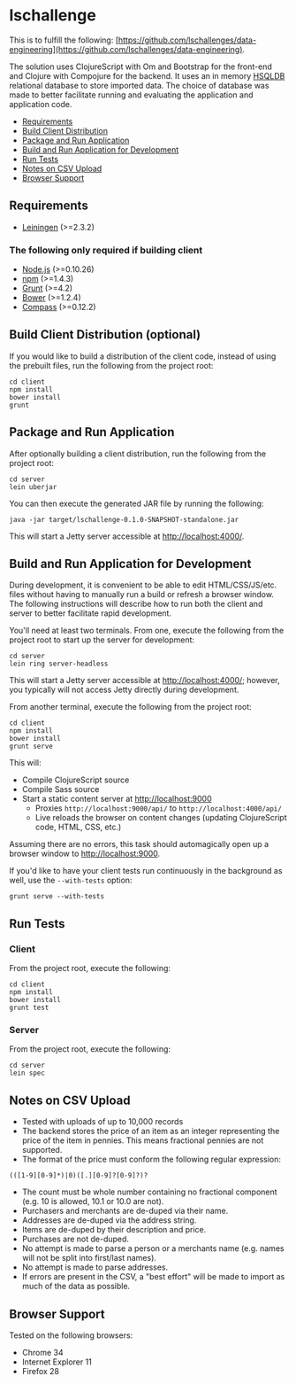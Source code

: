 # lschallenge

This is to fulfill the following: [https://github.com/lschallenges/data-engineering](https://github.com/lschallenges/data-engineering).

The solution uses ClojureScript with Om and Bootstrap for the front-end and Clojure with Compojure for the backend. It uses an in memory [HSQLDB](http://hsqldb.org/) relational database to store imported data. The choice of database was made to better facilitate running and evaluating the application and application code.

* [Requirements](#requirements)
* [Build Client Distribution](#build-client-distribution-optional)
* [Package and Run Application](#package-and-run-application)
* [Build and Run Application for Development](#build-and-run-application-for-development)
* [Run Tests](#run-tests)
* [Notes on CSV Upload](#notes-on-csv-upload)
* [Browser Support](#browser-support)

## Requirements
* [Leiningen](http://leiningen.org/#install) (>=2.3.2)

### The following only required if building client
* [Node.js](http://nodejs.org/download/) (>=0.10.26)
* [npm](https://www.npmjs.org/doc/README.html) (>=1.4.3)
* [Grunt](http://gruntjs.com/getting-started) (>=4.2)
* [Bower](http://bower.io/) (>=1.2.4)
* [Compass](http://compass-style.org/install/) (>=0.12.2) 

## Build Client Distribution (optional)
If you would like to build a distribution of the client code, instead of using the prebuilt files, run the following from the project root:

```
cd client
npm install
bower install
grunt
```

## Package and Run Application
After optionally building a client distribution, run the following from the project root:

```
cd server
lein uberjar
```
You can then execute the generated JAR file by running the following:

```
java -jar target/lschallenge-0.1.0-SNAPSHOT-standalone.jar
```

This will start a Jetty server accessible at [http://localhost:4000/](http://localhost:4000/).

## Build and Run Application for Development
During development, it is convenient to be able to edit HTML/CSS/JS/etc. files without having to manually run a build or refresh a browser window. The following instructions will describe how to run both the client and server to better facilitate rapid development.

You'll need at least two terminals. From one, execute the following from the project root to start up the server for development:

```
cd server
lein ring server-headless
```
This will start a Jetty server accessible at [http://localhost:4000/](http://localhost:4000/); however, you typically will not access Jetty directly during development.

From another terminal, execute the following from the project root:

```
cd client
npm install
bower install
grunt serve
```

This will:

* Compile ClojureScript source
* Compile Sass source
* Start a static content server at [http://localhost:9000](http://localhost:9000)
	* Proxies `http://localhost:9000/api/` to `http://localhost:4000/api/`
	* Live reloads the browser on content changes (updating ClojureScript code, HTML, CSS, etc.)

Assuming there are no errors, this task should automagically open up a browser window to [http://localhost:9000](http://localhost:9000).

If you'd like to have your client tests run continuously in the background as well, use the `--with-tests` option:

```
grunt serve --with-tests
```

## Run Tests
### Client
From the project root, execute the following:

```
cd client
npm install
bower install
grunt test
```

### Server
From the project root, execute the following:

```
cd server
lein spec
```

## Notes on CSV Upload

- Tested with uploads of up to 10,000 records
- The backend stores the price of an item as an integer representing the price of the item in pennies. This means fractional pennies are not supported. 
- The format of the price must conform the following regular expression:

```
(([1-9][0-9]*)|0)([.][0-9]?[0-9]?)?
```

- The count must be whole number containing no fractional component (e.g. 10 is allowed, 10.1 or 10.0 are not).
- Purchasers and merchants are de-duped via their name.
- Addresses are de-duped via the address string.
- Items are de-duped by their description and price.
- Purchases are not de-duped.
- No attempt is made to parse a person or a merchants name (e.g. names will not be split into first/last names).
- No attempt is made to parse addresses.
- If errors are present in the CSV, a "best effort" will be made to import as much of the data as possible.

## Browser Support
Tested on the following browsers:

- Chrome 34
- Internet Explorer 11
- Firefox 28

